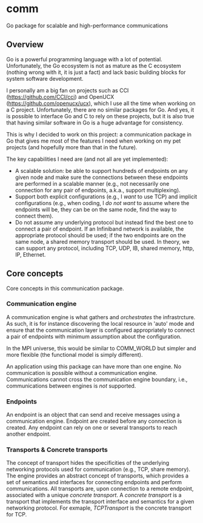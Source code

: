 # comm
Go package for scalable and high-performance communications

## Overview

Go is a powerful programming language with a lot of potential. Unfortunately,
the Go ecosystem is not as mature as the C ecosystem (nothing wrong with it,
it is just a fact) and lack basic building blocks for system software
development.

I personally am a big fan on projects such as CCI (https://github.com/CCI/cci)
and OpenUCX (https://github.com/openucx/ucx), which I use all the time when
working on a C project. Unfortunately, there are no similar packages for Go.
And yes, it is possible to interface Go and C to rely on these projects, but
it is also true that having similar software in Go is a huge advantage for
consistency.

This is why I decided to work on this project: a communication package in Go
that gives me most of the features I need when working on my pet projects
(and hopefully more than that in the future).

The key capabilities I need are (and not all are yet implemented):
- A scalable solution: be able to support hundreds of endpoints on any
given node and make sure the connections between these endpoints are
performed in a scalable manner (e.g., not necessarily one connection
for any pair of endpoints, a.k.a., support multiplexing).
- Support both explicit configurations (e.g., I *want* to use TCP) and
implicit configurations (e.g., when coding, I *do not want* to assume
where the endpoints will be, they can be on the same node, find the
way to connect them).
- Do not assume any underlying protocol but instead find the best one
to connect a pair of endpoint. If an Infiniband network is available,
the appropriate protocol should be used; if the two endpoints are on
the same node, a shared memory transport should be used. In theory,
we can support any protocol, including TCP, UDP, IB, shared memory,
http, IP, Ethernet.

## Core concepts

Core concepts in this communication package.

### Communication engine

A communication engine is what gathers and *orchestrates* the infrastrcture.
As such, it is for instance discovering the local resource in 'auto' mode
and ensure that the communication layer is configured appropriately to
connect a pair of endpoints with minimum assumption about the configuration.

In the MPI universe, this would be similar to COMM_WORLD but simpler and
more flexible (the functional model is simply different).

An application using this package can have more than one engine. No
communication is possible without a communication engine. Communications
cannot cross the communication engine boundary, i.e., communications
between engines is *not* supported.

### Endpoints

An endpoint is an object that can send and receive messages using a
communication engine. Endpoint are created before any connection is
created. Any endpoint can rely on one or several transports to reach
another endpoint.

### Transports & Concrete transports

The concept of transport hides the specificities of the underlying
networking protocols used for communication (e.g., TCP, share memory).
The engine provides an abstract concept of transports, which provides
a set of semantics and interfaces for connecting endpoints and perform
communications. All transports are, upon connection to a remote endpoint,
associated with a unique *concrete transport*. A *concrete transport* is
a transport that implements the transport interface and semantics for 
a given networking protocol. For exmaple, *TCPTransport* is the concrete
transport for TCP.

